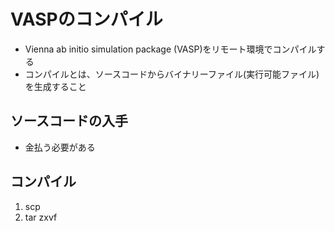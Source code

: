 # VASPのコンパイル
* Vienna ab initio simulation package (VASP)をリモート環境でコンパイルする
* コンパイルとは、ソースコードからバイナリーファイル(実行可能ファイル)を生成すること

## ソースコードの入手
* 金払う必要がある

## コンパイル
1. scp
2. tar zxvf

